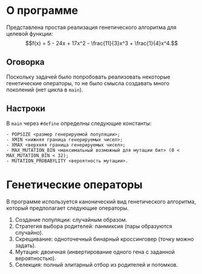 # О программе

Представлена простая реализация генетического алгоритма для целевой функции: $$f(x) = 5 - 24x + 17x^2 - \frac{11}{3}x^3 + \frac{1}{4}x^4.$$

## Оговорка
Поскольку задачей было попробовать реализовать некоторые генетические операторы, то не было смысла создавать много поколений (нет цикла в ```main```).

## Настроки
В ```main``` через ```#define``` определны следующие константы:

    - POPSIZE <размер генерируемой популяции>;
    - XMIN <нижняя граница генерируемых чисел>;
    - XMAX <верхняя граница генерируемых чисел>;
    - MAX_MUTATION_BIN <максимальный возможный для мутации бит> (0 < MAX_MUTATION_BIN < 32);
    - MUTATION_PROBABYLITY <вероятность мутации>.


# Генетические операторы

В программе используется канонический вид генетического алгоритма, который предполагает следующие операторы.

1. Создание популяции: случайным образом.
1. Стратегия выбора родителей: панмиксия (пары образуются случайно).
1. Скрещивание: одноточечный бинарный кроссинговер (точку можно задать).
1. Мутация: двоичная (инвертирование одного гена с заданной вероятностью).
1. Селекция: полный элитарный отбор из родителей и потомков.
